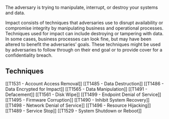 The adversary is trying to manipulate, interrupt, or destroy your systems and data.

Impact consists of techniques that adversaries use to disrupt availability or compromise integrity by manipulating business and operational processes. Techniques used for impact can include destroying or tampering with data. In some cases, business processes can look fine, but may have been altered to benefit the adversaries’ goals. These techniques might be used by adversaries to follow through on their end goal or to provide cover for a confidentiality breach.

## Techniques

[[T1531 - Account Access Removal]]
[[T1485 - Data Destruction]]
[[T1486 - Data Encrypted for Impact]]
[[T1565 - Data Manipulation]]
[[T1491 - Defacement]]
[[T1561 - Disk Wipe]]
[[T1499 - Endpoint Denial of Service]]
[[T1495 - Firmware Corruption]]
[[T1490 - Inhibit System Recovery]]
[[T1498 - Network Denial of Service]]
[[T1496 - Resource Hijacking]]
[[T1489 - Service Stop]]
[[T1529 - System Shutdown or Reboot]]